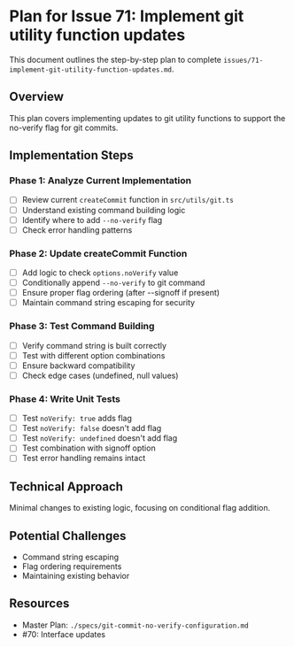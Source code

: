 # Plan for Issue 71: Implement git utility function updates

This document outlines the step-by-step plan to complete `issues/71-implement-git-utility-function-updates.md`.

## Overview

This plan covers implementing updates to git utility functions to support the no-verify flag for git commits.

## Implementation Steps



### Phase 1: Analyze Current Implementation
- [ ] Review current `createCommit` function in `src/utils/git.ts`
- [ ] Understand existing command building logic
- [ ] Identify where to add `--no-verify` flag
- [ ] Check error handling patterns

### Phase 2: Update createCommit Function
- [ ] Add logic to check `options.noVerify` value
- [ ] Conditionally append `--no-verify` to git command
- [ ] Ensure proper flag ordering (after --signoff if present)
- [ ] Maintain command string escaping for security

### Phase 3: Test Command Building
- [ ] Verify command string is built correctly
- [ ] Test with different option combinations
- [ ] Ensure backward compatibility
- [ ] Check edge cases (undefined, null values)

### Phase 4: Write Unit Tests
- [ ] Test `noVerify: true` adds flag
- [ ] Test `noVerify: false` doesn't add flag
- [ ] Test `noVerify: undefined` doesn't add flag
- [ ] Test combination with signoff option
- [ ] Test error handling remains intact

## Technical Approach
Minimal changes to existing logic, focusing on conditional flag addition.

## Potential Challenges
- Command string escaping
- Flag ordering requirements
- Maintaining existing behavior

## Resources
- Master Plan: `./specs/git-commit-no-verify-configuration.md`
- #70: Interface updates